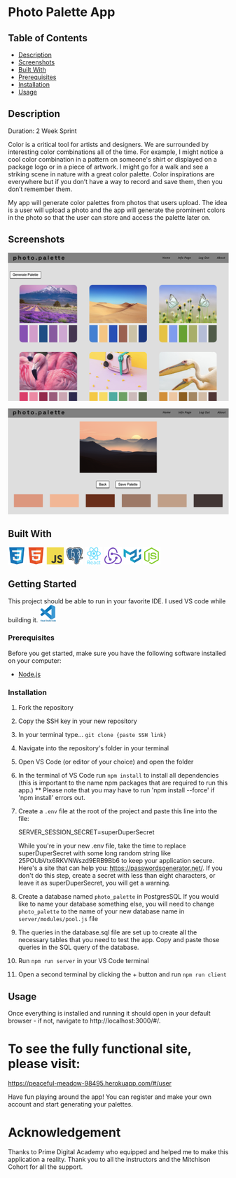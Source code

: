 # Photo Palette App

## Table of Contents

- [Description](#description)
- [Screenshots](#screenshots)
- [Built With](#built-with)
- [Prerequisites](#prerequisite)
- [Installation](#installation)
- [Usage](#usage)

## Description
Duration: 2 Week Sprint

Color is a critical tool for artists and designers. We are surrounded by interesting color combinations all of the time. For example, I might notice a cool color combination in a pattern on someone's shirt or displayed on a package logo or in a piece of artwork. I might go for a walk and see a striking scene in nature with a great color palette. Color inspirations are everywhere but if you don’t have a way to record and save them, then you don’t remember them. 

My app will generate color palettes from photos that users upload. The idea is a user will upload a photo and the app will generate the prominent colors in the photo so that the user can store and access the palette later on. 

## Screenshots

![Palette Dashboard](/public/palette-dashboard-screenshot.png)

![Palette Generator](/public/generate-palettee-screenshot.png)

## Built With

<a href="https://www.w3schools.com/w3css/defaulT.asp"><img src="https://raw.githubusercontent.com/devicons/devicon/master/icons/css3/css3-original.svg" height="40px" width="40px" /></a>
<a href="https://www.w3schools.com/html/"><img src="https://raw.githubusercontent.com/devicons/devicon/master/icons/html5/html5-original.svg" height="40px" width="40px" /></a>
<a href="https://www.w3schools.com/js/default.asp"><img src="https://raw.githubusercontent.com/devicons/devicon/master/icons/javascript/javascript-original.svg" height="40px" width="40px" /></a>
<a href="https://www.postgresql.org/"><img src="https://raw.githubusercontent.com/devicons/devicon/master/icons/postgresql/postgresql-original.svg" height="40px" width="40px" /></a>
<a href="https://reactjs.org/"><img src="https://raw.githubusercontent.com/devicons/devicon/master/icons/react/react-original-wordmark.svg" height="40px" width="40px" /></a>
<a href="https://redux.js.org/"><img src="https://raw.githubusercontent.com/devicons/devicon/master/icons/redux/redux-original.svg" height="40px" width="40px" /></a>
<a href="https://material-ui.com/"><img src="https://raw.githubusercontent.com/devicons/devicon/master/icons/materialui/materialui-original.svg" height="40px" width="40px" /></a>
<a href="https://nodejs.org/en/"><img src="https://github.com/devicons/devicon/blob/master/icons/nodejs/nodejs-plain.svg" height="40px" width="40px" /></a>

## Getting Started

This project should be able to run in your favorite IDE. I used VS code while building it. 
<a href="https://code.visualstudio.com/"><img src="https://github.com/devicons/devicon/blob/master/icons/vscode/vscode-original-wordmark.svg" height="40px" width="40px" /></a>

### Prerequisites
Before you get started, make sure you have the following software installed on your computer:

- [Node.js](https://nodejs.org/en/)

### Installation

1. Fork the repository
2. Copy the SSH key in your new repository
3. In your terminal type...  `git clone {paste SSH link}`
4. Navigate into the repository's folder in your terminal
5. Open VS Code (or editor of your choice) and open the folder
6. In the terminal of VS Code run `npm install` to install all dependencies
    (this is important to the name npm packages that are required to run this app.)
    ** Please note that you may have to run 'npm install --force' if 'npm install' errors out. 
7. Create a `.env` file at the root of the project and paste this line into the file:
    
    SERVER_SESSION_SECRET=superDuperSecret
    
    While you're in your new .env file, take the time to replace superDuperSecret with some long random string like 25POUbVtx6RKVNWszd9ERB9Bb6 to keep your application secure. Here's a site that can help you: https://passwordsgenerator.net/. If you don't do this step, create a secret with less than eight characters, or leave it as superDuperSecret, you will get a warning.
  
8. Create a database named `photo_palette` in PostgresSQL
If you would like to name your database something else, you will need to change `photo_palette` to the name of your new database name in `server/modules/pool.js` file
9. The queries in the database.sql file are set up to create all the necessary tables that you need to test the app. Copy and paste those queries in the SQL query of the database.
10. Run `npm run server` in your VS Code terminal
11. Open a second terminal by clicking the + button and run `npm run client`

## Usage

Once everything is installed and running it should open in your default browser - if not, navigate to http://localhost:3000/#/.


# To see the fully functional site, please visit: 
https://peaceful-meadow-98495.herokuapp.com/#/user

Have fun playing around the app! You can register and make your own account and start generating your palettes. 

# Acknowledgement
Thanks to Prime Digital Academy who equipped and helped me to make this application a reality. Thank you to all the instructors and the Mitchison Cohort for all the support. 

